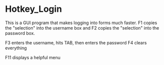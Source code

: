 # Hotkey_Login
This is a GUI program that makes logging into forms much faster. F1 copies the "selection" into the username box and F2 copies the "selection" into the password box.

F3 enters the username, hits TAB, then enters the password
F4 clears everything

F11 displays a helpful menu
